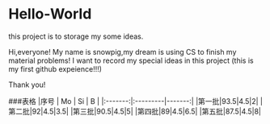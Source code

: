 # Hello-World
this project is to storage my some ideas.

Hi,everyone!
My name is snowpig,my dream is using CS to finish my material problems!
I want to record my special ideas in this project
(this is my first github expeience!!!)

Thank you!


###表格
|序号 | Mo | Si | B |
|:-------:|:---------|-------:|
|第一批|93.5|4.5|2|
|第二批|92|4.5|3.5|
|第三批|90.5|4.5|5|
|第四批|89|4.5|6.5|
|第五批|87.5|4.5|8|
